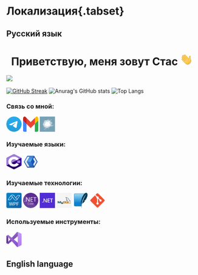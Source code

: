 # Локализация{.tabset}
## Русский язык

<h1 align="center">Приветствую, меня зовут Стас
<img src="https://github.com/Oscallo/Oscallo/blob/main/images/Hi.gif" height="32"/></h1>

![](https://komarev.com/ghpvc/?username=oscallo)

[![GitHub Streak](https://streak-stats.demolab.com?user=Oscallo&theme=nord&hide_border=true&locale=ru&card_width=840&card_height=200)](https://git.io/streak-stats)
![Anurag's GitHub stats](https://github-readme-stats.vercel.app/api?username=oscallo&hide_border=true&show_icons=true&theme=nord&card_width=470&card_height=200)
![Top Langs](https://github-readme-stats.vercel.app/api/top-langs/?username=oscallo&hide_border=true&layout=compact&theme=nord&card_width=370&card_height=200)

### Связь со мной:
<p align="left">
<a href="https://t.me/zero_indefined" target="blank"><img align="center" src="https://github.com/Oscallo/Oscallo/blob/main/images/Telegram_2019_Logo.svg" alt="zero_indefined" height="40" width="40" /></a>
<a href="mailto:oscallo.developer@gmail.com" target="blank"><img align="center" src="https://github.com/Oscallo/Oscallo/blob/main/images/Gmail_icon.svg" alt="oscallo.developer@gmail.com" height="40" width="40" /></a>
<a href="https://habr.com/ru/users/Oscallo/" target="blank"><img align="center" src="https://github.com/Oscallo/Oscallo/blob/main/images/Logo_habr.jpg" alt="habr" height="40" width="40" /></a>
</p>

### Изучаемые языки:
<p align="left"> 
<a href="https://learn.microsoft.com/ru-ru/dotnet/csharp/" target="_blank" rel="noreferrer"> <img src="https://github.com/Oscallo/Oscallo/blob/main/images/Logo_C_sharp.svg" alt="c-sharp" width="40" height="40"/></a> 
<a href="https://learn.microsoft.com/ru-ru/dotnet/desktop/wpf/xaml/?view=netdesktop-8.0" target="_blank" rel="noreferrer"> <img src="https://github.com/Oscallo/Oscallo/blob/main/images/Xaml_logo.png" alt="c-sharp" width="40" height="40"/></a> 
</p>

### Изучаемые технологии:
<p align="left"> 
<a href="https://learn.microsoft.com/ru-ru/dotnet/desktop/wpf/overview/?view=netdesktop-8.0" target="_blank" rel="noreferrer"> <img src="https://github.com/Oscallo/Oscallo/blob/main/images/Logo_WPF.svg" alt="WPF" width="40" height="40"/></a> 
<a href="https://learn.microsoft.com/ru-ru/dotnet/" target="_blank" rel="noreferrer"> <img src="https://github.com/Oscallo/Oscallo/blob/main/images/NET_Core_Logo.svg" alt="Net-core" width="40" height="40"/></a> 
<a href="https://learn.microsoft.com/ru-ru/dotnet/" target="_blank" rel="noreferrer"> <img src="https://github.com/Oscallo/Oscallo/blob/main/images/Microsoft_.NET_logo.svg" alt="Net-framework" width="40" height="40"/></a> 
<a href="https://www.mysql.com/" target="_blank" rel="noreferrer"> <img src="https://github.com/Oscallo/Oscallo/blob/main/images/Logo_MySQL.png" alt="MySQL" width="40" height="40"/></a> 
<a href="https://github.com/praeclarum/sqlite-net" target="_blank" rel="noreferrer"> <img src="https://github.com/Oscallo/Oscallo/blob/main/images/Sqlite-icon.svg" alt="Sql-Lite" width="40" height="40"/></a> 
<a href="https://git-scm.com/" target="_blank" rel="noreferrer"> <img src="https://github.com/Oscallo/Oscallo/blob/main/images/Git_icon.svg" alt="Git" width="40" height="40"/></a> 
</p>

### Используемые инструменты:
<p align="left"> 
<a href="https://visualstudio.microsoft.com/ru/vs/community/" target="_blank" rel="noreferrer"> <img src="https://github.com/Oscallo/Oscallo/blob/main/images/Visual_Studio_Icon_2019.svg" alt="Visual Studio" width="40" height="40"/></a> 
</p>

## English language

